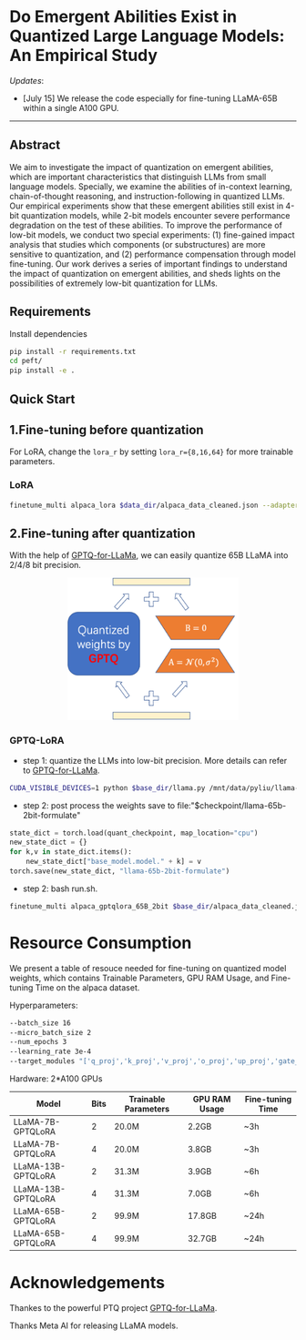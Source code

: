 # Do Emergent Abilities Exist in Quantized Large Language Models: An Empirical Study

*Updates*:

* [July 15] We release the code especially for fine-tuning LLaMA-65B within a single A100 GPU.

---
## Abstract
We aim to investigate the impact of quantization on emergent abilities, which are important characteristics that distinguish LLMs from small language models. Specially, we examine the abilities of in-context learning, chain-of-thought reasoning, and instruction-following in quantized LLMs. Our empirical experiments show that these emergent abilities still exist in 4-bit quantization models, while 2-bit models encounter severe performance degradation on the test of these abilities. To improve the performance of low-bit models, we conduct two special experiments: (1) fine-gained impact analysis that studies which components (or substructures) are more sensitive to quantization, and
(2) performance compensation through model fine-tuning. Our work derives a series of important findings to understand the impact of quantization on emergent abilities, and sheds lights on the possibilities of extremely low-bit quantization for LLMs.

## Requirements

Install dependencies
```bash
pip install -r requirements.txt
cd peft/
pip install -e .
```

## Quick Start
## 1.Fine-tuning before quantization
For LoRA, change the `lora_r` by setting `lora_r={8,16,64}` for more trainable parameters. 
### LoRA
```bash
finetune_multi alpaca_lora $data_dir/alpaca_data_cleaned.json --adapter_name=lora\ --base_model=decapoda-research/llama-7b-hf\ --learning_rate=7e-5\ --use_gradient_checkpointing
```

## 2.Fine-tuning after quantization
With the help of [GPTQ-for-LLaMa](https://github.com/qwopqwop200/GPTQ-for-LLaMa), we can easily quantize 65B LLaMA into 2/4/8 bit precision.
<div style="text-align: center;">
<img src="./figures/main.png" alt="Fine-tuning after quantization with GPTQ" width="300" height="250">
</div>

### GPTQ-LoRA
- step 1: quantize the LLMs into low-bit precision. More details can refer to [GPTQ-for-LLaMa](https://github.com/qwopqwop200/GPTQ-for-LLaMa).
```bash
CUDA_VISIBLE_DEVICES=1 python $base_dir/llama.py /mnt/data/pyliu/llama-65b-hf c4 --wbits 2 --true-sequential --act-order --groupsize 128 --save $out_dir/llama65b-2bit.pt $4
```
- step 2: post process the weights save to file:"$checkpoint/llama-65b-2bit-formulate" 
```python
state_dict = torch.load(quant_checkpoint, map_location="cpu")
new_state_dict = {}
for k,v in state_dict.items():
    new_state_dict["base_model.model." + k] = v
torch.save(new_state_dict, "llama-65b-2bit-formulate")
```
- step 2: bash run.sh.
```bash
finetune_multi alpaca_gptqlora_65B_2bit $base_dir/alpaca_data_cleaned.json --adapter_name=gptqlora\ --target_modules="['q_proj','k_proj','v_proj','o_proj','up_proj','gate_proj','down_proj']"\ --base_model=$checkpoint/llama-65b-hf\ --quant_checkpoint="$checkpoint/llama-65b-2bit-formulate"\ --use_gradient_checkpointing\ --bits=2
```
# Resource Consumption
We present a table of resouce needed for fine-tuning on quantized model weights, which contains Trainable Parameters, GPU RAM Usage, and Fine-tuning Time on the alpaca dataset.

Hyperparameters: 
```bash
--batch_size 16
--micro_batch_size 2
--num_epochs 3
--learning_rate 3e-4
--target_modules "['q_proj','k_proj','v_proj','o_proj','up_proj','gate_proj','down_proj']"
```

Hardware: 2*A100 GPUs

| Model                 | Bits   |Trainable Parameters  | GPU RAM Usage | Fine-tuning Time |
|-----------------------|--------|----------------------|---------------|------------------|
| LLaMA-7B-GPTQLoRA     | 2      | 20.0M                | 2.2GB         |     ~3h          | 
| LLaMA-7B-GPTQLoRA     | 4      | 20.0M                | 3.8GB         |     ~3h          | 
| LLaMA-13B-GPTQLoRA    | 2      | 31.3M                | 3.9GB         |     ~6h          | 
| LLaMA-13B-GPTQLoRA    | 4      | 31.3M                | 7.0GB         |     ~6h          | 
| LLaMA-65B-GPTQLoRA    | 2      | 99.9M                | 17.8GB        |     ~24h         | 
| LLaMA-65B-GPTQLoRA    | 4      | 99.9M                | 32.7GB        |     ~24h         | 

# Acknowledgements
Thankes to the powerful PTQ project [GPTQ-for-LLaMa](https://github.com/qwopqwop200/GPTQ-for-LLaMa).

Thanks Meta AI for releasing LLaMA models.